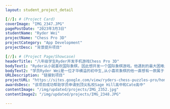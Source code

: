 ```yaml
---
layout: student_project_detail

[//]: # (Project Card)
coverImage: "IMG_2347.JPG"
pagePostDate: "2023年3月3日"
studentName: "Ryder Wei"
projectName: "Chess Pro 3D"
projectCategory: "App Development"
projectDesc: "背景提升项目"

[//]: # (Project Page/Showcase)
headerTitle: "八年级学生Ryder开发手机游戏Chess Pro 3D"
bodyText1: "Ryder从小就喜欢国际象棋，因此想开发一个国际象棋游戏。他遇到的最大困难是将操纵杆移入手机游戏中，但最终通过简单的代码解决了这个问题。"
bodyText2: "学员Ryder Wei是一位才华横溢的初中生,从小喜欢象棋的他一直想有一款属于自己的象棋训练游戏。今年八年级的Ryder将兴趣与爱好结合开发出象棋训练项目，让训练象棋变得方便和简单，目前该项目已经在App Store发布。Ryder也成功拿到了多所顶尖私校的录取"
URLDescription: "链接到项目"
projectURL: "https://sites.google.com/view/ryders-chess-puzzles-pro/home"
awardsDesc: "该项目成功帮助学员申请到顶尖私校Sage Hill高中和Cate高中"
contentImage: "/img/updated/projects/IMG_2352.jpg"
contentImage2: "/img/updated/projects/IMG_2348.JPG"

---
```

